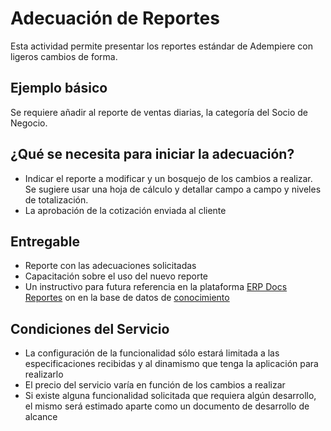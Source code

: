 # Adecuación de Reportes
Esta actividad permite presentar los reportes estándar de Adempiere con ligeros cambios de forma.

## Ejemplo básico
Se requiere añadir al reporte de ventas diarias, la categoría del Socio de Negocio.

## ¿Qué se necesita para iniciar la adecuación?
- Indicar el reporte a modificar y un bosquejo de los cambios a realizar. Se sugiere usar una hoja de cálculo y detallar campo a campo y niveles de totalización.
- La aprobación de la cotización enviada al cliente

## Entregable
- Reporte con las adecuaciones solicitadas
- Capacitación sobre el uso del nuevo reporte
- Un instructivo para futura referencia en la plataforma [ERP Docs Reportes](https://docs.erpya.com/lve/report/index.html) on en la base de datos de [conocimiento](https://stackoverflow.com/c/erpya-customers/questions)

## Condiciones del Servicio
- La configuración de la funcionalidad sólo estará limitada a las especificaciones recibidas y al dinamismo que tenga la aplicación para realizarlo
- El precio del servicio varía en función de los cambios a realizar
- Si existe alguna funcionalidad solicitada que requiera algún desarrollo, el mismo será estimado aparte como un documento de desarrollo de alcance
